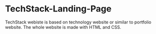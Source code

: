 # TechStack-Landing-Page
TechStack webiste is based on technology website or similar to portfolio website. The whole website is made with HTML and CSS.
